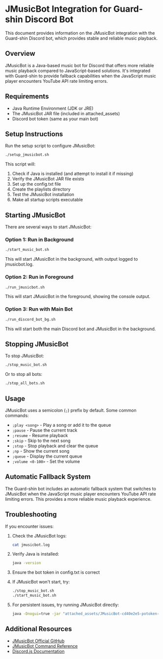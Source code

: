 # JMusicBot Integration for Guard-shin Discord Bot

This document provides information on the JMusicBot integration with the Guard-shin Discord bot, which provides stable and reliable music playback.

## Overview

JMusicBot is a Java-based music bot for Discord that offers more reliable music playback compared to JavaScript-based solutions. It's integrated with Guard-shin to provide fallback capabilities when the JavaScript music player encounters YouTube API rate limiting errors.

## Requirements

- Java Runtime Environment (JDK or JRE)
- The JMusicBot JAR file (included in attached_assets)
- Discord bot token (same as your main bot)

## Setup Instructions

Run the setup script to configure JMusicBot:

```bash
./setup_jmusicbot.sh
```

This script will:
1. Check if Java is installed (and attempt to install it if missing)
2. Verify the JMusicBot JAR file exists
3. Set up the config.txt file
4. Create the playlists directory
5. Test the JMusicBot installation
6. Make all startup scripts executable

## Starting JMusicBot

There are several ways to start JMusicBot:

### Option 1: Run in Background

```bash
./start_music_bot.sh
```

This will start JMusicBot in the background, with output logged to jmusicbot.log.

### Option 2: Run in Foreground

```bash
./run_jmusicbot.sh
```

This will start JMusicBot in the foreground, showing the console output.

### Option 3: Run with Main Bot

```bash
./run_discord_bot_bg.sh
```

This will start both the main Discord bot and JMusicBot in the background.

## Stopping JMusicBot

To stop JMusicBot:

```bash
./stop_music_bot.sh
```

Or to stop all bots:

```bash
./stop_all_bots.sh
```

## Usage

JMusicBot uses a semicolon (`;`) prefix by default. Some common commands:

- `;play <song>` - Play a song or add it to the queue
- `;pause` - Pause the current track
- `;resume` - Resume playback
- `;skip` - Skip to the next song
- `;stop` - Stop playback and clear the queue
- `;np` - Show the current song
- `;queue` - Display the current queue
- `;volume <0-100>` - Set the volume

## Automatic Fallback System

The Guard-shin bot includes an automatic fallback system that switches to JMusicBot when the JavaScript music player encounters YouTube API rate limiting errors. This provides a more reliable music playback experience.

## Troubleshooting

If you encounter issues:

1. Check the JMusicBot logs:
   ```bash
   cat jmusicbot.log
   ```

2. Verify Java is installed:
   ```bash
   java -version
   ```

3. Ensure the bot token in config.txt is correct

4. If JMusicBot won't start, try:
   ```bash
   ./stop_music_bot.sh
   ./start_music_bot.sh
   ```

5. For persistent issues, try running JMusicBot directly:
   ```bash
   java -Dnogui=true -jar "attached_assets/JMusicBot-cd40e2e5-potoken-iprotation (1).jar"
   ```

## Additional Resources

- [JMusicBot Official GitHub](https://github.com/jagrosh/MusicBot)
- [JMusicBot Command Reference](https://jmusicbot.com/commands/)
- [Discord.js Documentation](https://discord.js.org/#/)